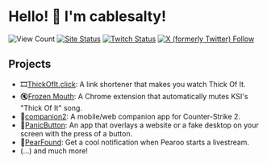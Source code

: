 # Hello! 👋 I'm cablesalty!
![View Count](https://komarev.com/ghpvc/?username=cablesalty&)
[![Site Status](https://img.shields.io/website?url=https%3A%2F%2Fcablesalty.com&up_message=Online&down_message=Offline&label=Website)](https://cablesalty.com)
[![Twitch Status](https://img.shields.io/twitch/status/cablesalty)](https://twitch.tv/cablesalty)
[![X (formerly Twitter) Follow](https://img.shields.io/twitter/follow/cablesalty)](https://x.com/cablesalty)

## Projects
- 🎞️[ThickOfIt.click](https://thickofit.click): A link shortener that makes you watch Thick Of It.
- 🔇[Frozen Mouth](https://github.com/cablesalty/frozenmouth): A Chrome extension that automatically mutes KSI's "Thick Of It" song.
- 📱[companion2](https://github.com/cablesalty/companion2): A mobile/web companion app for Counter-Strike 2.
- 🫥[PanicButton](https://github.com/cablesalty/PanicButton): An app that overlays a website or a fake desktop on your screen with the press of a button.
- 🔔[PearFound](https://github.com/cablesalty/PearFound): Get a cool notification when Pearoo starts a livestream.
- (...) and much more!
